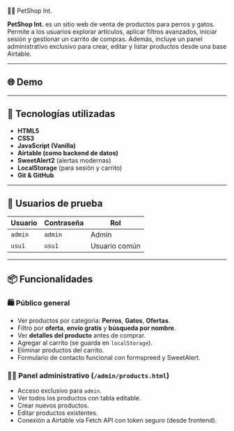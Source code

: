  🐶🐱 PetShop Int.

**PetShop Int.** es un sitio web de venta de productos para perros y gatos. Permite a los usuarios explorar artículos, aplicar filtros avanzados, iniciar sesión y gestionar un carrito de compras. Además, incluye un panel administrativo exclusivo para crear, editar y listar productos desde una base Airtable.

---

## 🌐 Demo

---

## 🧩 Tecnologías utilizadas

- **HTML5**
- **CSS3**
- **JavaScript (Vanilla)**
- **Airtable (como backend de datos)**
- **SweetAlert2** (alertas modernas)
- **LocalStorage** (para sesión y carrito)
- **Git & GitHub**

---

## 🔐 Usuarios de prueba

| Usuario | Contraseña | Rol    |
|--------|------------|--------|
| `admin` | `admin`      | Admin  |
| `usu1`  | `usu1`      | Usuario común |

---

## 📦 Funcionalidades

### 🛍️ Público general
- Ver productos por categoría: **Perros**, **Gatos**, **Ofertas**.
- Filtro por **oferta**, **envío gratis** y **búsqueda por nombre**.
- Ver **detalles del producto** antes de comprar.
- Agregar al carrito (se guarda en `localStorage`).
- Eliminar productos del carrito.
- Formulario de contacto funcional con formspreed y SweetAlert.

### 🧑‍💼 Panel administrativo (`/admin/products.html`)
- Acceso exclusivo para `admin`.
- Ver todos los productos con tabla editable.
- Crear nuevos productos.
- Editar productos existentes.
- Conexión a Airtable vía Fetch API con token seguro (desde frontend).
